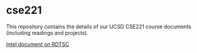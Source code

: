 cse221
======

This repository contains the details of our UCSD CSE221 course documents (including readings and projects).

[Intel document on RDTSC](http://www.intel.com/content/dam/www/public/us/en/documents/white-papers/ia-32-ia-64-benchmark-code-execution-paper.pdf)
